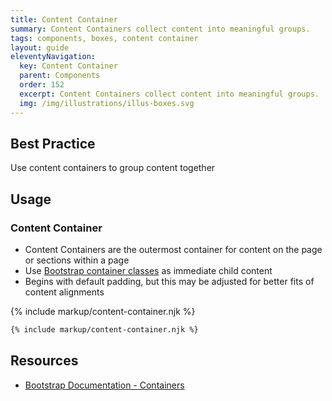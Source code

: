 ```yaml
---
title: Content Container
summary: Content Containers collect content into meaningful groups.
tags: components, boxes, content container
layout: guide
eleventyNavigation:
  key: Content Container
  parent: Components
  order: 152
  excerpt: Content Containers collect content into meaningful groups.
  img: /img/illustrations/illus-boxes.svg
---
```

    
## Best Practice
Use content containers to group content together

## Usage
### Content Container
- Content Containers are the outermost container for content on the page or sections within a page 
- Use [Bootstrap container classes](/components/layout-grid/) as immediate child content
- Begins with default padding, but this may be adjusted for better fits of content alignments

{% include markup/content-container.njk %}

``` html
{% include markup/content-container.njk %}
```

## Resources
* <a href="https://getbootstrap.com/docs/4.5/layout/overview/#containers" target="_blank">Bootstrap Documentation - Containers</a>

